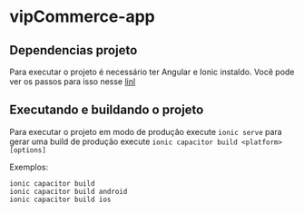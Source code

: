 # vipCommerce-app

## Dependencias projeto

Para executar o projeto é necessário ter Angular e Ionic instaldo. Você pode ver os passos para isso nesse [linl](https://ionicframework.com/docs/intro/cli)

## Executando e buildando o projeto

Para executar o projeto em modo de produção execute `ionic serve` para gerar uma build de produção execute `ionic capacitor build <platform> [options]`

Exemplos:
```
ionic capacitor build
ionic capacitor build android
ionic capacitor build ios
```
